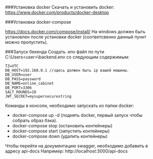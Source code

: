 ###Установка docker
Скачать и установить docker:
https://www.docker.com/products/docker-desktop

###Установка docker-compose

https://docs.docker.com/compose/install/
На windows должен быть установлен после установки docker 
(соответсвенно данный пункт можно пропустить).

###Запуск бекенда
Создать .env файл по пути C:\Users\<user>\backend\.env
со следующим содержимым:
```
TZ=UTC
DB_HOST=192.168.0.1 //здесь должен быть ip вашей машины.
DB_USER=user
DB_PASS=password
DB_NAME=online_cabinet
DB_PORT=3306
SALT_ROUNDS=10
JWT_SECRET=mysupersecurestring
```
Команды в консоли, необходимо запускать из папки docker:
- docker-compose up -d (поднять docker, первый запуск чтобы собрать образ бэка).
- docker-compose stop (остановить контейнеры)
- docker-compose start (запустить контейнеры)
- docker-compose down (удалить контейнеры)

Чтобы перейти на документацию swagger, необходимо добавить в адресу api-docs
Например: http://localhost:3000/api-docs

